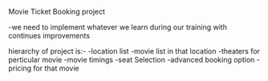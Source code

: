 Movie Ticket Booking project

-we need to implement whatever we learn during our training with continues improvements

hierarchy of project is:-
 -location list
-movie list in that location
-theaters for perticular movie
-movie timings
-seat Selection
-advanced booking option
-pricing for that movie